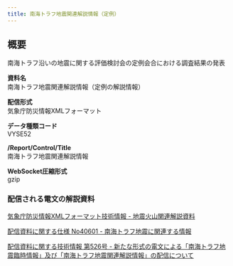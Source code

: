 ```yaml
---
title: 南海トラフ地震関連解説情報（定例）
---
```


## 概要
南海トラフ沿いの地震に関する評価検討会の定例会合における調査結果の発表

**資料名** <br/>
 南海トラフ地震関連解説情報（定例の解説情報）
 
**配信形式** <br/>
 気象庁防災情報XMLフォーマット

**データ種類コード** <br/>
 VYSE52
 
**/Report/Control/Title** <br/>
 南海トラフ地震関連解説情報

**WebSocket圧縮形式** <br/>
 gzip

### 配信される電文の解説資料
 [気象庁防災情報XMLフォーマット技術情報 - 地震火山関連解説資料](https://dmdata.jp/docs/jma/manual/0101-0185.pdf#page=148) 
 
 
 [配信資料に関する仕様 No40601 - 南海トラフ地震に関連する情報](https://www.data.jma.go.jp/suishin/shiyou/pdf/no40601)
 
 
 [配信資料に関する技術情報 第526号 - 新たな形式の電文による「南海トラフ地震臨時情報」及び「南海トラフ地震関連解説情報」の配信について](https://dmdata.jp/docs/jma/technical/526.pdf)

